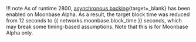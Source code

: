 !!! note
    As of runtime 2800, [asynchronous backing](https://wiki.polkadot.network/docs/learn-async-backing){target=\_blank} has been enabled on Moonbase Alpha. As a result, the target block time was reduced from 12 seconds to {{ networks.moonbase.block_time }} seconds, which may break some timing-based assumptions. Note that this is for Moonbase Alpha only.
